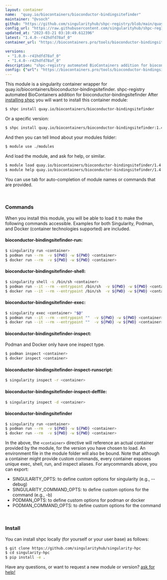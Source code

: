 ```yaml
---
layout: container
name:  "quay.io/biocontainers/bioconductor-bindingsitefinder"
maintainer: "@vsoch"
github: "https://github.com/singularityhub/shpc-registry/blob/main/quay.io/biocontainers/bioconductor-bindingsitefinder/container.yaml"
config_url: "https://raw.githubusercontent.com/singularityhub/shpc-registry/main/quay.io/biocontainers/bioconductor-bindingsitefinder/container.yaml"
updated_at: "2023-03-21 03:10:49.612396"
latest: "1.4.0--r42hdfd78af_0"
container_url: "https://biocontainers.pro/tools/bioconductor-bindingsitefinder"

versions:
 - "1.0.0--r41hdfd78af_0"
 - "1.4.0--r42hdfd78af_0"
description: "shpc-registry automated BioContainers addition for bioconductor-bindingsitefinder"
config: {"url": "https://biocontainers.pro/tools/bioconductor-bindingsitefinder", "maintainer": "@vsoch", "description": "shpc-registry automated BioContainers addition for bioconductor-bindingsitefinder", "latest": {"1.4.0--r42hdfd78af_0": "sha256:9e6704a47636d46a0a26e4ce8b7ce7039e4409be66cb8e5455d773d04e0b25f0"}, "tags": {"1.0.0--r41hdfd78af_0": "sha256:c81e8226b0f11dfd43bb76cc4fd946312acdc0643a962c38db953ab10ef15f6f", "1.4.0--r42hdfd78af_0": "sha256:9e6704a47636d46a0a26e4ce8b7ce7039e4409be66cb8e5455d773d04e0b25f0"}, "docker": "quay.io/biocontainers/bioconductor-bindingsitefinder"}
---
```


This module is a singularity container wrapper for quay.io/biocontainers/bioconductor-bindingsitefinder.
shpc-registry automated BioContainers addition for bioconductor-bindingsitefinder
After [installing shpc](#install) you will want to install this container module:


```bash
$ shpc install quay.io/biocontainers/bioconductor-bindingsitefinder
```

Or a specific version:

```bash
$ shpc install quay.io/biocontainers/bioconductor-bindingsitefinder:1.4.0--r42hdfd78af_0
```

And then you can tell lmod about your modules folder:

```bash
$ module use ./modules
```

And load the module, and ask for help, or similar.

```bash
$ module load quay.io/biocontainers/bioconductor-bindingsitefinder/1.4.0--r42hdfd78af_0
$ module help quay.io/biocontainers/bioconductor-bindingsitefinder/1.4.0--r42hdfd78af_0
```

You can use tab for auto-completion of module names or commands that are provided.

<br>

### Commands

When you install this module, you will be able to load it to make the following commands accessible.
Examples for both Singularity, Podman, and Docker (container technologies supported) are included.

#### bioconductor-bindingsitefinder-run:

```bash
$ singularity run <container>
$ podman run --rm  -v ${PWD} -w ${PWD} <container>
$ docker run --rm  -v ${PWD} -w ${PWD} <container>
```

#### bioconductor-bindingsitefinder-shell:

```bash
$ singularity shell -s /bin/sh <container>
$ podman run --it --rm --entrypoint /bin/sh  -v ${PWD} -w ${PWD} <container>
$ docker run --it --rm --entrypoint /bin/sh  -v ${PWD} -w ${PWD} <container>
```

#### bioconductor-bindingsitefinder-exec:

```bash
$ singularity exec <container> "$@"
$ podman run --it --rm --entrypoint ""  -v ${PWD} -w ${PWD} <container> "$@"
$ docker run --it --rm --entrypoint ""  -v ${PWD} -w ${PWD} <container> "$@"
```

#### bioconductor-bindingsitefinder-inspect:

Podman and Docker only have one inspect type.

```bash
$ podman inspect <container>
$ docker inspect <container>
```

#### bioconductor-bindingsitefinder-inspect-runscript:

```bash
$ singularity inspect -r <container>
```

#### bioconductor-bindingsitefinder-inspect-deffile:

```bash
$ singularity inspect -d <container>
```



#### bioconductor-bindingsitefinder

```bash
$ singularity run <container>
$ podman run --rm  -v ${PWD} -w ${PWD} <container>
$ docker run --rm  -v ${PWD} -w ${PWD} <container>
```


In the above, the `<container>` directive will reference an actual container provided
by the module, for the version you have chosen to load. An environment file in the
module folder will also be bound. Note that although a container
might provide custom commands, every container exposes unique exec, shell, run, and
inspect aliases. For anycommands above, you can export:

 - SINGULARITY_OPTS: to define custom options for singularity (e.g., --debug)
 - SINGULARITY_COMMAND_OPTS: to define custom options for the command (e.g., -b)
 - PODMAN_OPTS: to define custom options for podman or docker
 - PODMAN_COMMAND_OPTS: to define custom options for the command

<br>

### Install

You can install shpc locally (for yourself or your user base) as follows:

```bash
$ git clone https://github.com/singularityhub/singularity-hpc
$ cd singularity-hpc
$ pip install -e .
```

Have any questions, or want to request a new module or version? [ask for help!](https://github.com/singularityhub/singularity-hpc/issues)